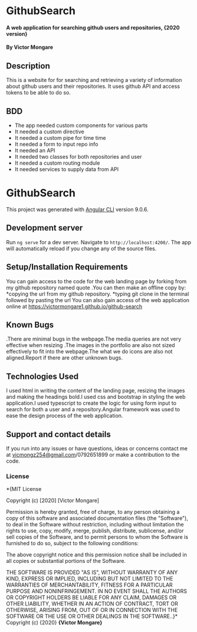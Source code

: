 # GithubSearch
#### A web application for searching github users and repositories, {2020 version}
#### By Victor Mongare
## Description
This is a website for for searching and retrieving a variety of information about github users and their repositories.
It uses github  API and access tokens to be able to do so.
## BDD
* The app  needed custom components for various parts
* It needed a custom directive 
* It needed a custom pipe for time time
* It needed a form to input repo info
* It needed an API
* It needed two classes for both repositories and user 
* It needed a custom routing module
* It needed services to supply data from API

# GithubSearch

This project was generated with [Angular CLI](https://github.com/angular/angular-cli) version 9.0.6.

## Development server

Run `ng serve` for a dev server. Navigate to `http://localhost:4200/`. The app will automatically reload if you change any of the source files.

## Setup/Installation Requirements
You can gain access to the code for the web landing page by forking from my github repository named quote .You can then make an offline copy by:
    *copying the url from my github repository.
    *typing git clone in the terminal followed by pasting the url
You can also gain access of the web application online at https://victormongare1.github.io/github-search
## Known Bugs
.There are minimal bugs in the webpage.The media queries are not very effective when resizing .The images in the portfolio are also not sized effectively to fit into the webpage.The what we do icons are also not aligned.Report if there are other unknown bugs. 
## Technologies Used
I used html in writing the content of the landing page, resizing the images and making the headings bold.I used css and bootstrap in styling the web application.I used typescript to create the logic for using form input to search for both a user and a repository.Angular framework was used to ease the design process of the web application.
## Support and contact details
If you run into any issues or have questions, ideas or concerns  contact me at vicmongz254@gmail.com/0792651899 or make a contribution to the code.
### License
*{MIT License

Copyright (c) [2020] [Victor Mongare]

Permission is hereby granted, free of charge, to any person obtaining a copy
of this software and associated documentation files (the "Software"), to deal
in the Software without restriction, including without limitation the rights
to use, copy, modify, merge, publish, distribute, sublicense, and/or sell
copies of the Software, and to permit persons to whom the Software is
furnished to do so, subject to the following conditions:

The above copyright notice and this permission notice shall be included in all
copies or substantial portions of the Software.

THE SOFTWARE IS PROVIDED "AS IS", WITHOUT WARRANTY OF ANY KIND, EXPRESS OR
IMPLIED, INCLUDING BUT NOT LIMITED TO THE WARRANTIES OF MERCHANTABILITY,
FITNESS FOR A PARTICULAR PURPOSE AND NONINFRINGEMENT. IN NO EVENT SHALL THE
AUTHORS OR COPYRIGHT HOLDERS BE LIABLE FOR ANY CLAIM, DAMAGES OR OTHER
LIABILITY, WHETHER IN AN ACTION OF CONTRACT, TORT OR OTHERWISE, ARISING FROM,
OUT OF OR IN CONNECTION WITH THE SOFTWARE OR THE USE OR OTHER DEALINGS IN THE
SOFTWARE..}*
Copyright (c) {2020} **{Victor Mongare}**